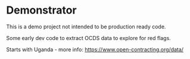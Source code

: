 # Demonstrator

This is a demo project not intended to be production ready code.

Some early dev code to extract OCDS data to explore for red flags.

Starts with Uganda - more info: https://www.open-contracting.org/data/
